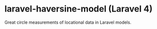laravel-haversine-model (Laravel 4)
=======================

Great circle measurements of locational data in Laravel models.
